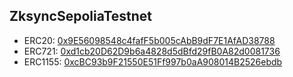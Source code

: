 ## ZksyncSepoliaTestnet

- ERC20: [0x9E56098548c4fafF5b005cAbB9dF7E1AfAD38788](https://sepolia.explorer.zksync.io/address/0x9E56098548c4fafF5b005cAbB9dF7E1AfAD38788)
- ERC721: [0xd1cb20D62D9b6a4828d5dBfd29fB0A82d0081736](https://sepolia.explorer.zksync.io/address/0xd1cb20D62D9b6a4828d5dBfd29fB0A82d0081736)
- ERC1155: [0xcBC93b9F21550E51Ff997b0aA908014B2526ebdb](https://sepolia.explorer.zksync.io/address/0xcBC93b9F21550E51Ff997b0aA908014B2526ebdb)
